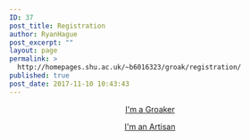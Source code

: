 ```yaml
---
ID: 37
post_title: Registration
author: RyanHague
post_excerpt: ""
layout: page
permalink: >
  http://homepages.shu.ac.uk/~b6016323/groak/registration/
published: true
post_date: 2017-11-10 10:43:43
---
```

<p style="text-align: center;"><a href="http://homepages.shu.ac.uk/~b6016323/groak/user-sign-up/">I'm a Groaker</a></p>
<p style="text-align: center;"><a href="http://homepages.shu.ac.uk/~b6016323/groak/artisan-sign-up/">I'm an Artisan</a></p>